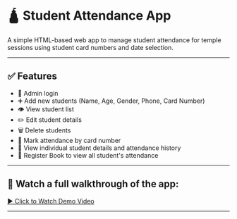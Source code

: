 # 🛕 Student Attendance App

A simple HTML-based web app to manage student attendance for temple sessions using student card numbers and date selection.

---

## ✅ Features
- 🔐 Admin login
- ➕ Add new students (Name, Age, Gender, Phone, Card Number)
- 👁️ View student list
- ✏️ Edit student details
- 🗑️ Delete students
- 📅 Mark attendance by card number
- 📖 View individual student details and attendance history
- 📘 Register Book to view all student's attendance

---

## 🎥 **Watch a full walkthrough of the app:**  
[▶️ Click to Watch Demo Video](https://drive.google.com/file/d/FILE_ID/view)

---
